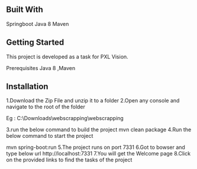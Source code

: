 Built With
--------------
Springboot 
Java 8
Maven

Getting Started
-------------------
This project is developed as a task for PXL Vision.

Prerequisites
Java 8 ,Maven 


Installation
--------------

1.Download the Zip File and unzip it to a folder
2.Open any console  and navigate to the root of the folder
  
  Eg : C:\Downloads\webscrapping\webscrapping
  
3.run the below command to build the project
	mvn clean package
4.Run the below command to start the project
  
  mvn spring-boot:run
5.The project runs on port 7331
6.Got to bowser and type below url
	http://localhost:7331
7.You will get the Welcome page
8.Click on the provided links to find the tasks of the project
